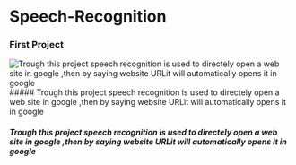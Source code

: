 # Speech-Recognition
### First Project
![Trough this project speech recognition is used to directely open a web site in google ,then by saying website URLit will automatically opens it in google
](images/How-To-Voice-Search.png)##### Trough this project speech recognition is used to directely open a web site in google ,then by saying website URLit will automatically opens it in google


##### Trough this project speech recognition is used to directely open a web site in google ,then by saying website URLit will automatically opens it in google

